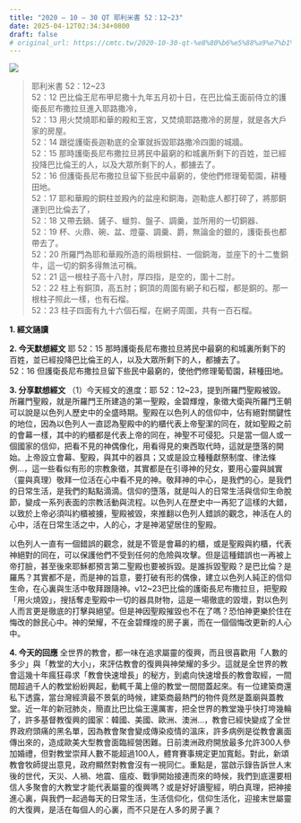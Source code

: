 ```yaml
---
title: "2020 – 10 – 30 QT 耶利米書 52：12~23"
date: 2025-04-12T02:34:34+0800
draft: false
# original_url: https://cmtc.tw/2020-10-30-qt-%e8%80%b6%e5%88%a9%e7%b1%b3%e6%9b%b8-52%ef%bc%9a1223
---
```


![](/images/qt.jpg)
> 耶利米書 52：12\~23  
> 52：12 巴比倫王尼布甲尼撒十九年五月初十日，在巴比倫王面前侍立的護衛長尼布撒拉旦進入耶路撒冷，  
> 52：13 用火焚燒耶和華的殿和王宮，又焚燒耶路撒冷的房屋，就是各大戶家的房屋。  
> 52：14 跟從護衛長迦勒底的全軍就拆毀耶路撒冷四圍的城牆。  
> 52：15 那時護衛長尼布撒拉旦將民中最窮的和城裏所剩下的百姓，並已經投降巴比倫王的人，以及大眾所剩下的人，都擄去了。  
> 52：16 但護衛長尼布撒拉旦留下些民中最窮的，使他們修理葡萄園，耕種田地。  
> 52：17 耶和華殿的銅柱並殿內的盆座和銅海，迦勒底人都打碎了，將那銅運到巴比倫去了，  
> 52：18 又帶去鍋、鏟子、蠟剪、盤子、調羹，並所用的一切銅器、  
> 52：19 杯、火鼎、碗、盆、燈臺、調羹、爵，無論金的銀的，護衛長也都帶去了。  
> 52：20 所羅門為耶和華殿所造的兩根銅柱、一個銅海，並座下的十二隻銅牛，這一切的銅多得無法可稱。  
> 52：21 這一根柱子高十八肘，厚四指，是空的，圍十二肘。  
> 52：22 柱上有銅頂，高五肘；銅頂的周圍有網子和石榴，都是銅的。那一根柱子照此一樣，也有石榴。  
> 52：23 柱子四面有九十六個石榴，在網子周圍，共有一百石榴。

**1. 經文誦讀**

**2.  今天默想經文**
耶 52：15 那時護衛長尼布撒拉旦將民中最窮的和城裏所剩下的百姓，並已經投降巴比倫王的人，以及大眾所剩下的人，都擄去了。  
52：16 但護衛長尼布撒拉旦留下些民中最窮的，使他們修理葡萄園，耕種田地。

**3. 分享默想經文**
（1）今天經文的進度：耶 52：12\~23，提到所羅門聖殿被毀。所羅門聖殿，就是所羅門王所建造的第一聖殿，金碧輝煌，象徵大衛與所羅門王朝可以說是以色列人歷史中的全盛時期。聖殿在以色列人的信仰中，佔有絕對關鍵性的地位，因為以色列人一直認為聖殿中的約櫃代表上帝聖潔的同在，就如聖殿之前的會幕一樣，其中的約櫃都是代表上帝的同在，神聖不可侵犯。只是當一個人或一個國家的信仰，把看不見的神偶像化，用看得見的東西取代時，這就是墮落的開始。上帝設立會幕、聖殿，與其中的器具；又或是設立種種獻祭制度、律法條例…，這一些看似有形的宗教象徵，其實都是在引導神的兒女，要用心靈與誠實（靈與真理）敬拜一位活在心中看不見的神。敬拜神的中心，是我們的心，是我們的日常生活，是我們的點點滴滴。信仰的墮落，就是叫人的日常生活與信仰生命脫節，變成一系列表面的宗教活動與流程。以色列人在歷史中一再犯了這樣的大錯，以致於上帝必須叫約櫃被擄，聖殿被毀，來推翻以色列人錯誤的觀念，神活在人的心中，活在日常生活之中，人的心，才是神渴望居住的聖殿。

以色列人一直有一個錯誤的觀念，就是不管是會幕的約櫃，或是聖殿與約櫃，代表神絕對的同在，可以保護他們不受到任何的危險與攻擊。但是這種錯誤也一再被上帝打臉，甚至後來耶穌都預言第二聖殿也要被拆毀。是誰拆毀聖殿？是巴比倫？是羅馬？其實都不是，而是神的旨意，要打破有形的偶像，建立以色列人純正的信仰生命，在心裏與生活中敬拜跟隨神。v12\~23巴比倫的護衛長尼布撒拉旦，把聖殿「用火燒毀」，搜括奪走聖殿中一切的器具財物，這是一場徹底的毀壞，對以色列人而言更是徹底的打擊與絕望。但是神因聖殿摧毀也不在了嗎？恐怕神更樂於住在悔改的餘民心中。神的榮耀，不在金碧輝煌的房子裏，而在一個個悔改更新的人心中。

**4. 今天的回應**
全世界的教會，都一味在追求屬靈的復興，而且很喜歡用「人數的多少」與「教堂的大小」，來評估教會的復興與神榮耀的多少。這就是全世界的教會這幾十年瘋狂尋求「教會快速增長」的秘方，到處向快速增長的教會取經，一間間超過千人的教堂紛紛興起，動輒千萬上億的教堂一間間蓋起來。有一位建築商還私下透露，當台灣經濟最不景氣的時候，建築商最熱門的物件竟然是蓋廟與蓋教堂。近一年的新冠肺炎，簡直比巴比倫王還厲害，把全世界的教堂幾乎快打垮幾輪了，許多基督教復興的國家：韓國、美國、歐洲、澳洲…，教會已經快變成了全世界政府頭痛的黑名單，因為教會聚會變成傳染疫情的溫床，許多病例是從教會裏面傳出來的，造成歐美大型教會面臨經營困難。日前澳洲政府開放最多允許300人參加婚禮，但對教堂崇拜人數不能超過100人，體育賽事規定更加寬鬆。對此，新頌教會牧師提出意見，政府顯然對教會沒有一視同仁。重點是，當啟示錄告訴世人末後的世代，天災、人禍、地震、瘟疫、戰爭開始接連而來的時候，我們到底還要相信人多聚會的大教堂才能代表屬靈的復興嗎？或是好好讀聖經，明白真理，把神接進心裏，與我們一起過每天的日常生活，生活信仰化，信仰生活化，迎接末世屬靈的大復興，是活在每個人的心裏，而不只是在人多的房子裏？
